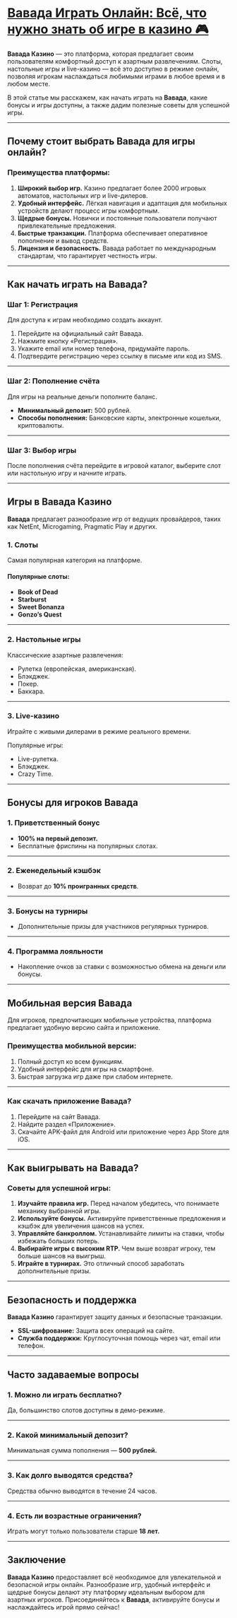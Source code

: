 # [Вавада Играть Онлайн: Всё, что нужно знать об игре в казино 🎮](https://partnervavadarv.com?promo=75590753-cc8b-4c4a-8d71-99b7a2293439-jud\&target=register)

**Вавада Казино** — это платформа, которая предлагает своим пользователям комфортный доступ к азартным развлечениям. Слоты, настольные игры и live-казино — всё это доступно в режиме онлайн, позволяя игрокам наслаждаться любимыми играми в любое время и в любом месте.

В этой статье мы расскажем, как начать играть на **Вавада**, какие бонусы и игры доступны, а также дадим полезные советы для успешной игры.

***

## Почему стоит выбрать Вавада для игры онлайн?

### Преимущества платформы:

1. **Широкий выбор игр.**
   Казино предлагает более 2000 игровых автоматов, настольных игр и live-дилеров.
2. **Удобный интерфейс.**
   Лёгкая навигация и адаптация для мобильных устройств делают процесс игры комфортным.
3. **Щедрые бонусы.**
   Новички и постоянные пользователи получают привлекательные предложения.
4. **Быстрые транзакции.**
   Платформа обеспечивает оперативное пополнение и вывод средств.
5. **Лицензия и безопасность.**
   Вавада работает по международным стандартам, что гарантирует честность игры.

***

## Как начать играть на Вавада?

### Шаг 1: Регистрация

Для доступа к играм необходимо создать аккаунт.

1. Перейдите на официальный сайт Вавада.
2. Нажмите кнопку «Регистрация».
3. Укажите email или номер телефона, придумайте пароль.
4. Подтвердите регистрацию через ссылку в письме или код из SMS.

***

### Шаг 2: Пополнение счёта

Для игры на реальные деньги пополните баланс.

* **Минимальный депозит:** 500 рублей.
* **Способы пополнения:** Банковские карты, электронные кошельки, криптовалюты.

***

### Шаг 3: Выбор игры

После пополнения счёта перейдите в игровой каталог, выберите слот или настольную игру и начните играть.

***

## Игры в Вавада Казино

**Вавада** предлагает разнообразие игр от ведущих провайдеров, таких как NetEnt, Microgaming, Pragmatic Play и других.

### 1. Слоты

Самая популярная категория на платформе.

#### Популярные слоты:

* **Book of Dead**
* **Starburst**
* **Sweet Bonanza**
* **Gonzo’s Quest**

***

### 2. Настольные игры

Классические азартные развлечения:

* Рулетка (европейская, американская).
* Блэкджек.
* Покер.
* Баккара.

***

### 3. Live-казино

Играйте с живыми дилерами в режиме реального времени.

Популярные игры:

* Live-рулетка.
* Блэкджек.
* Crazy Time.

***

## Бонусы для игроков Вавада

### 1. Приветственный бонус

* **100% на первый депозит.**
* Бесплатные фриспины на популярных слотах.

***

### 2. Еженедельный кэшбэк

* Возврат до **10% проигранных средств**.

***

### 3. Бонусы на турниры

* Дополнительные призы для участников регулярных турниров.

***

### 4. Программа лояльности

* Накопление очков за ставки с возможностью обмена на деньги или бонусы.

***

## Мобильная версия Вавада

Для игроков, предпочитающих мобильные устройства, платформа предлагает удобную версию сайта и приложение.

### Преимущества мобильной версии:

1. Полный доступ ко всем функциям.
2. Удобный интерфейс для игры на смартфоне.
3. Быстрая загрузка игр даже при слабом интернете.

***

### Как скачать приложение Вавада?

1. Перейдите на сайт Вавада.
2. Найдите раздел «Приложение».
3. Скачайте APK-файл для Android или приложение через App Store для iOS.

***

## Как выигрывать на Вавада?

### Советы для успешной игры:

1. **Изучайте правила игр.**
   Перед началом убедитесь, что понимаете механику выбранной игры.
2. **Используйте бонусы.**
   Активируйте приветственные предложения и кэшбэк для увеличения шансов на успех.
3. **Управляйте банкроллом.**
   Устанавливайте лимиты на ставки, чтобы избежать больших потерь.
4. **Выбирайте игры с высоким RTP.**
   Чем выше возврат игроку, тем больше шансов на выигрыш.
5. **Играйте в турнирах.**
   Это отличный способ заработать дополнительные призы.

***

## Безопасность и поддержка

**Вавада Казино** гарантирует защиту данных и безопасные транзакции.

* **SSL-шифрование:** Защита всех операций на сайте.
* **Служба поддержки:** Круглосуточная помощь через чат, email или телефон.

***

## Часто задаваемые вопросы

### 1. Можно ли играть бесплатно?

Да, большинство слотов доступны в демо-режиме.

***

### 2. Какой минимальный депозит?

Минимальная сумма пополнения — **500 рублей.**

***

### 3. Как долго выводятся средства?

Средства обычно выводятся в течение 24 часов.

***

### 4. Есть ли возрастные ограничения?

Играть могут только пользователи старше **18 лет.**

***

## Заключение

**Вавада Казино** предоставляет всё необходимое для увлекательной и безопасной игры онлайн. Разнообразие игр, удобный интерфейс и щедрые бонусы делают эту платформу идеальным выбором для азартных игроков. Присоединяйтесь к **Вавада**, активируйте бонусы и наслаждайтесь игрой прямо сейчас!
